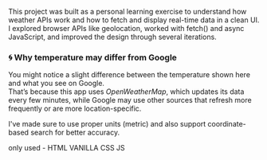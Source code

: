 This project was built as a personal learning exercise to understand how weather APIs work and how to fetch and display real-time data in a clean UI.  
I explored browser APIs like geolocation, worked with fetch() and async JavaScript, and improved the design through several iterations.

### 🌀 Why temperature may differ from Google

You might notice a slight difference between the temperature shown here and what you see on Google.  
That’s because this app uses *OpenWeatherMap*, which updates its data every few minutes, while Google may use other sources that refresh more frequently or are more location-specific.

I've made sure to use proper units (metric) and also support coordinate-based search for better accuracy.

only used - HTML 
            VANILLA CSS 
            JS
